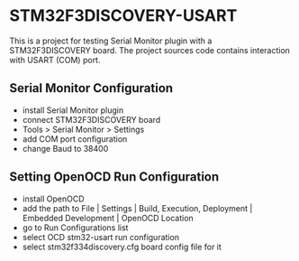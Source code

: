# STM32F3DISCOVERY-USART
This is a project for testing Serial Monitor plugin with a STM32F3DISCOVERY board.
The project sources code contains interaction with USART (COM) port.

## Serial Monitor Configuration

- install Serial Monitor plugin
- connect STM32F3DISCOVERY board
- Tools > Serial Monitor > Settings
- add COM port configuration
- change Baud to 38400

## Setting OpenOCD Run Configuration

- install OpenOCD
- add the path to File | Settings | Build, Execution, Deployment | Embedded Development | OpenOCD Location
- go to Run Configurations list
- select OCD stm32-usart run configuration
- select stm32f334discovery.cfg board config file for it
